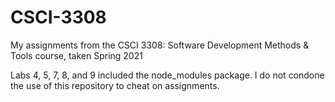 # CSCI-3308
My assignments from the CSCI 3308: Software Development Methods & Tools course, taken Spring 2021

Labs 4, 5, 7, 8, and 9 included the node_modules package.
I do not condone the use of this repository to cheat on assignments.
